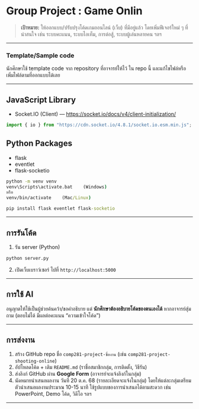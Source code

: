 # Group Project : Game Onlin

> **เป้าหมาย:** ให้ออกแบบ/ปรับปรุงโค้ดเกมออนไลน์ (เว็บ) ที่มีอยู่แล้ว โดยเพิ่มฟีเจอร์ใหม่ ๆ ที่น่าสนใจ เช่น ระบบคะแนน, ระบบไอเท็ม, การต่อสู้, ระบบผู้เล่นหลายคน ฯลฯ

---

### Template/Sample code

นักศึกษาใช้ template code จาก repository ที่อาจารย์ให้ไว้ ใน repo นี้ และแก้ไขไฟล์หรือเพิ่มไฟล์ตามที่ออกแบบได้เลย

---

## JavaScript Library
- Socket.IO (Client) — https://socket.io/docs/v4/client-initialization/
```JavaScript
import { io } from "https://cdn.socket.io/4.8.1/socket.io.esm.min.js";
```

## Python Packages
- flask
- eventlet
- flask-socketio
```cmd
python -m venv venv
venv\Scripts\activate.bat    (Windows)
หรือ
venv/bin/activate    (Mac/Linux)

pip install flask eventlet flask-socketio
```
---

## การรันโค้ด
1) รัน server (Python)
```cmd
python server.py
```
2) เปิดเว็บเบราว์เซอร์ ไปที่ `http://localhost:5000`

---

## การใช้ AI
อนุญาตให้ใช้เป็นผู้ช่วยค้นคว้า/ขอคำอธิบาย แต่ **นักศึกษาต้องอธิบายโค้ดของตนเองได้** หากอาจารย์สุ่มถาม (ตอบไม่ได้ มีผลต่อคะแนน “ความเข้าใจโค้ด”)

---

## การส่งงาน
1) สร้าง GitHub repo ชื่อ `comp281-project-ชื่องาน` (เช่น `comp281-project-shooting-online`)
2) อัปโหลดโค้ด + เติม `README.md` (ราชื่อสมาชิกกลุ่ม, การติดตั้ง, วิธีรัน)
3) ส่งลิงก์ GitHub ผ่าน **Google Form** (อาจารย์จะแจ้งลิงก์ในกลุ่ม)
4) นัดหมายนำเสนอผลงาน วันที่ 20 ต.ค. 68 (รายละเอียดจะแจ้งในกลุ่ม) โดยให้แต่ละกลุ่มเตรียมตัวนำเสนอผลงานประมาณ 10-15 นาที ใช้รูปแบบของการนำเสนอได้ตามสะดวก เช่น PowerPoint, Demo โค้ด, วิดีโอ ฯลฯ

---